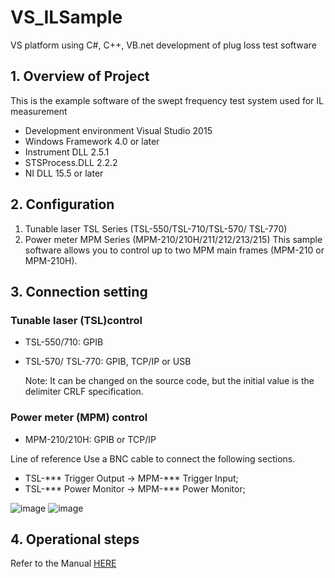 # VS_ILSample
VS platform using C#, C++, VB.net development of plug loss test software

## 1. Overview of Project
This is the example software of the swept frequency test system used for IL measurement
  + Development environment  Visual Studio 2015
  +	Windows Framework        4.0 or later
  +	Instrument DLL           2.5.1
  +	STSProcess.DLL           2.2.2
  +	NI DLL                   15.5 or later

## 2. Configuration
1.	Tunable laser TSL Series (TSL-550/TSL-710/TSL-570/ TSL-770)
2.	Power meter MPM Series (MPM-210/210H/211/212/213/215)
This sample software allows you to control up to two MPM main frames (MPM-210 or MPM-210H).

## 3. Connection setting
### Tunable laser (TSL)control
  - TSL-550/710: GPIB
  - TSL-570/ TSL-770: GPIB, TCP/IP or USB
    
    Note: It can be changed on the source code, but the initial value is the delimiter CRLF specification.
### Power meter (MPM) control
  - MPM-210/210H: GPIB or TCP/IP
    
 Line of reference
   Use a BNC cable to connect the following sections.
  
  - TSL-*** Trigger Output	->	MPM-*** Trigger Input;
  - TSL-*** Power Monitor	->	MPM-*** Power Monitor;

  ![image](https://github.com/santec-corporation/VS_ILSample/assets/132535077/7d510ebd-934e-4b37-ab7a-02c51692d9f5)
  ![image](https://github.com/santec-corporation/VS_ILSample/assets/132535077/91ae60f4-51b5-48cb-b5b8-7f7a6049104e)

## 4. Operational steps

Refer to the Manual [HERE](https://github.com/santec-corporation/VS_ILSample/files/12852241/Santec.IL.Swept.Test.System.Manual.V1.3_EN_20231009.docx)

